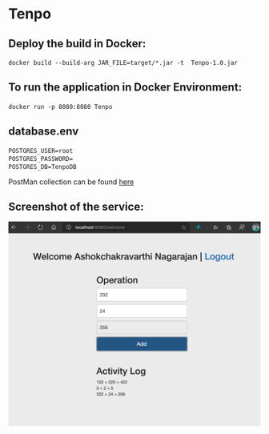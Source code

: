# Tenpo

## Deploy the build in Docker: 
```
docker build --build-arg JAR_FILE=target/*.jar -t  Tenpo-1.0.jar
```
  
## To run the application in Docker Environment:
```
docker run -p 8080:8080 Tenpo
```

  
## database.env
```
POSTGRES_USER=root
POSTGRES_PASSWORD=
POSTGRES_DB=TenpoDB
```
  
PostMan collection can be found [here](https://github.com/ashokchakravarthi/tenpo/blob/master/Tenpo%20Collection.postman_collection.json)

  
## Screenshot of the service:

![screenshot](https://github.com/ashokchakravarthi/tenpo/blob/master/screenshot.png)
